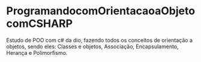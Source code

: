 # ProgramandocomOrientacaoaObjetocomCSHARP
 Estudo de POO com c# da dio, fazendo todos os conceitos de orientação a objetos, sendo eles: Classes e objetos, Associação, Encapsulamento, Herança e Polimorfismo.
